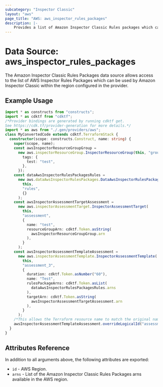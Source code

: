 ```yaml
---
subcategory: "Inspector Classic"
layout: "aws"
page_title: "AWS: aws_inspector_rules_packages"
description: |-
    Provides a list of Amazon Inspector Classic Rules packages which can be used by Amazon Inspector Classic.
---
```


# Data Source: aws_inspector_rules_packages

The Amazon Inspector Classic Rules Packages data source allows access to the list of AWS
Inspector Rules Packages which can be used by Amazon Inspector Classic within the region
configured in the provider.

## Example Usage

```typescript
import * as constructs from "constructs";
import * as cdktf from "cdktf";
/*Provider bindings are generated by running cdktf get.
See https://cdk.tf/provider-generation for more details.*/
import * as aws from "./.gen/providers/aws";
class MyConvertedCode extends cdktf.TerraformStack {
  constructor(scope: constructs.Construct, name: string) {
    super(scope, name);
    const awsInspectorResourceGroupGroup =
      new aws.inspectorResourceGroup.InspectorResourceGroup(this, "group", {
        tags: {
          test: "test",
        },
      });
    const dataAwsInspectorRulesPackagesRules =
      new aws.dataAwsInspectorRulesPackages.DataAwsInspectorRulesPackages(
        this,
        "rules",
        {}
      );
    const awsInspectorAssessmentTargetAssessment =
      new aws.inspectorAssessmentTarget.InspectorAssessmentTarget(
        this,
        "assessment",
        {
          name: "test",
          resourceGroupArn: cdktf.Token.asString(
            awsInspectorResourceGroupGroup.arn
          ),
        }
      );
    const awsInspectorAssessmentTemplateAssessment =
      new aws.inspectorAssessmentTemplate.InspectorAssessmentTemplate(
        this,
        "assessment_3",
        {
          duration: cdktf.Token.asNumber("60"),
          name: "Test",
          rulesPackageArns: cdktf.Token.asList(
            dataAwsInspectorRulesPackagesRules.arns
          ),
          targetArn: cdktf.Token.asString(
            awsInspectorAssessmentTargetAssessment.arn
          ),
        }
      );
    /*This allows the Terraform resource name to match the original name. You can remove the call if you don't need them to match.*/
    awsInspectorAssessmentTemplateAssessment.overrideLogicalId("assessment");
  }
}

```

## Attributes Reference

In addition to all arguments above, the following attributes are exported:

* `id` - AWS Region.
* `arns` - List of the Amazon Inspector Classic Rules Packages arns available in the AWS region.

<!-- cache-key: cdktf-0.17.0-pre.15 input-d52c270403698bf5821ed2624bf69b187f86b53e2e3e034e29a29a4a8c4e37aa -->